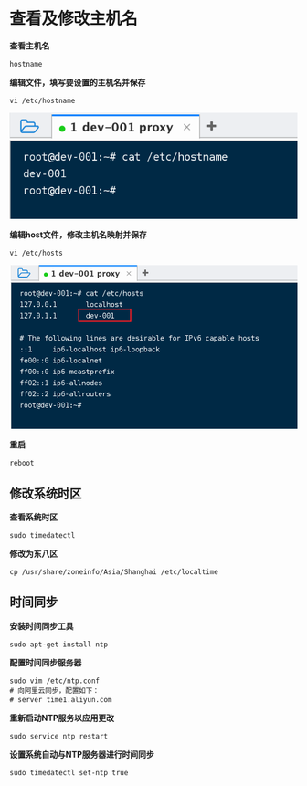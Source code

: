 # 查看及修改主机名

**查看主机名**

```shell
hostname
```

**编辑文件，填写要设置的主机名并保存**

```shell
vi /etc/hostname
```
![](../_media/Snipaste_2022-08-16_23-23-47.png ':size=30%')

**编辑host文件，修改主机名映射并保存**

```shell
vi /etc/hosts
```
![](../_media/Snipaste_2022-08-16_23-09-36.png ':size=40%')

**重启**

```shell
reboot
```

## 修改系统时区

**查看系统时区**

```shell
sudo timedatectl
```

**修改为东八区**

```shell
cp /usr/share/zoneinfo/Asia/Shanghai /etc/localtime
```

## 时间同步

**安装时间同步工具**

```shell
sudo apt-get install ntp
```

**配置时间同步服务器**

```shell
sudo vim /etc/ntp.conf
# 向阿里云同步，配置如下：
# server time1.aliyun.com
```

**重新启动NTP服务以应用更改**

```shell
sudo service ntp restart
```

**设置系统自动与NTP服务器进行时间同步**

```shell
sudo timedatectl set-ntp true
```
